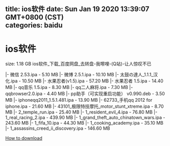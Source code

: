 
title: ios软件
date: Sun Jan 19 2020 13:39:07 GMT+0800 (CST)    
categories: baidu
---

# ios软件
size: 1.18 GB
 ios软件_下载_百度网盘_去转盘-我嚓哩-(Q站)-让人惊叹不已
 
|- 微信 2.53.ipa - 5.10 MB
|- 微博 2.5.1.ipa - 10.10 MB
|- 太鼓の達人_1.1.1_汉化.ipa - 10.50 MB
|- 水果忍者(v1.5).ipa - 57.20 MB
|- 水果忍者 1.5.ipa - 14.40 MB
|- qq音乐 1.5.ipa - 8.30 MB
|- qq二人麻将.ipa - 7.30 MB
|- qqbrowser2.0.ipa - 4.40 MB
|- pp助手（可实现重启功能） v0.990.deb - 3.50 MB
|- iphoneqq2011_1.5.1.481.ipa - 13.90 MB
|- 62733_手机qq 2012 for iphone.ipa - 21.60 MB
|- 43101_极限特技摩托_motor_stunt_xtreme.ipa - 8.70 MB
|- 2_temple_run.ipa - 25.40 MB
|- 1_resident_evil_4.ipa - 76.80 MB
|- 1_real_racing_2.ipa - 439.90 MB
|- 1_grand_theft_auto_chinatown_wars.ipa - 243.60 MB
|- 1_fifa_10.ipa - 44.30 MB
|- 1_cooking_academy.ipa - 35.10 MB
|- 1_assassins_creed_ii_discovery.ipa - 146.60 MB

[How to download](https://bpcam.bemobtrk.com/go/2ceec3aa-1ca2-46d6-b9ff-aaa5c184517c?jno=5432)